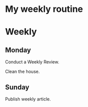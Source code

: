 # My weekly routine

# Weekly

## **Monday**

Conduct a Weekly Review.

Clean the house.

## **Sunday**

Publish weekly article.


